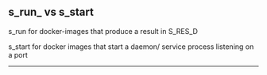 ## s_run_ vs s_start

s_run for docker-images that produce a result in S_RES_D

s_start for docker images that start a daemon/ service process listening on a port

---
<!--stackedit_data:
eyJoaXN0b3J5IjpbMTQwNjI0Mjc2XX0=
-->